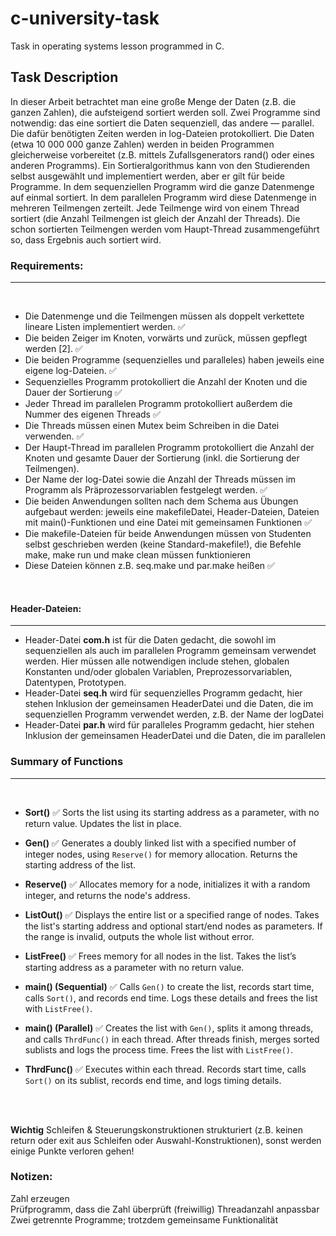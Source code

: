 # c-university-task
Task in operating systems lesson programmed in C.

## Task Description
In dieser Arbeit betrachtet man eine große Menge der Daten (z.B. die ganzen Zahlen), die aufsteigend sortiert
werden soll. Zwei Programme sind notwendig: das eine sortiert die Daten sequenziell, das andere ― parallel. Die
dafür benötigten Zeiten werden in log-Dateien protokolliert. Die Daten (etwa 10 000 000 ganze Zahlen) werden in
beiden Programmen gleicherweise vorbereitet (z.B. mittels Zufallsgenerators rand() oder eines anderen
Programms). Ein Sortieralgorithmus kann von den Studierenden selbst ausgewählt und implementiert werden, aber
er gilt für beide Programme. In dem sequenziellen Programm wird die ganze Datenmenge auf einmal sortiert. In
dem parallelen Programm wird diese Datenmenge in mehreren Teilmengen zerteilt. Jede Teilmenge wird von einem
Thread sortiert (die Anzahl Teilmengen ist gleich der Anzahl der Threads). Die schon sortierten Teilmengen werden
vom Haupt-Thread zusammengeführt so, dass Ergebnis auch sortiert wird.


### Requirements:
---
</br> 


- Die Datenmenge und die Teilmengen müssen als doppelt verkettete lineare Listen implementiert werden. ✅
- Die beiden Zeiger im Knoten, vorwärts und zurück, müssen gepflegt werden [2]. ✅
- Die beiden Programme (sequenzielles und paralleles) haben jeweils eine eigene log-Dateien. ✅
- Sequenzielles Programm protokolliert die Anzahl der Knoten und die Dauer der Sortierung ✅
- Jeder Thread im parallelen Programm protokolliert außerdem die Nummer des eigenen Threads ✅
- Die Threads müssen einen Mutex beim Schreiben in die Datei verwenden. ✅
- Der Haupt-Thread im parallelen Programm protokolliert die Anzahl der Knoten und gesamte Dauer der Sortierung (inkl. die Sortierung der Teilmengen).
- Der Name der log-Datei sowie die Anzahl der Threads müssen im Programm als Präprozessorvariablen festgelegt werden. ✅
- Die beiden Anwendungen sollten nach dem Schema aus Übungen aufgebaut werden: jeweils eine makefileDatei, Header-Dateien, Dateien  mit main()-Funktionen und eine Datei mit gemeinsamen Funktionen ✅
- Die makefile-Dateien für beide Anwendungen müssen von Studenten selbst geschrieben werden (keine Standard-makefile!), die Befehle make, make run und make clean müssen funktionieren
- Diese Dateien können z.B. seq.make und par.make heißen ✅


</br> 

#### Header-Dateien:
---
- Header-Datei <strong>com.h</strong> ist für die Daten gedacht, die sowohl im sequenziellen als auch im parallelen Programm gemeinsam verwendet werden. Hier müssen alle notwendigen include stehen, globalen
Konstanten und/oder globalen Variablen, Preprozessorvariablen, Datentypen, Prototypen.
- Header-Datei <strong>seq.h</strong> wird für sequenzielles Programm gedacht, hier stehen Inklusion der gemeinsamen HeaderDatei und die Daten, die im sequenziellen Programm verwendet werden, z.B. der Name der logDatei
- Header-Datei <strong>par.h</strong> wird für paralleles Programm gedacht, hier stehen Inklusion der gemeinsamen HeaderDatei und die Daten, die im parallelen

### Summary of Functions
---
</br>

- **Sort()** ✅
  Sorts the list using its starting address as a parameter, with no return value. Updates the list in place.

- **Gen()** ✅
  Generates a doubly linked list with a specified number of integer nodes, using `Reserve()` for memory allocation. Returns the starting address of the list.

- **Reserve()** ✅
  Allocates memory for a node, initializes it with a random integer, and returns the node's address.

- **ListOut()** ✅
  Displays the entire list or a specified range of nodes. Takes the list's starting address and optional start/end nodes as parameters. If the range is invalid, outputs the whole list without error.

- **ListFree()** ✅
  Frees memory for all nodes in the list. Takes the list’s starting address as a parameter with no return value.

- **main() (Sequential)** ✅
  Calls `Gen()` to create the list, records start time, calls `Sort()`, and records end time. Logs these details and frees the list with `ListFree()`.

- **main() (Parallel)** ✅
  Creates the list with `Gen()`, splits it among threads, and calls `ThrdFunc()` in each thread. After threads finish, merges sorted sublists and logs the process time. Frees the list with `ListFree()`.

- **ThrdFunc()** ✅
  Executes within each thread. Records start time, calls `Sort()` on its sublist, records end time, and logs timing details.

</br></br>


**Wichtig** Schleifen & Steuerungskonstruktionen strukturiert (z.B. keinen return oder exit aus Schleifen oder Auswahl-Konstruktionen), sonst werden einige Punkte verloren gehen!

### Notizen: 
Zahl erzeugen </br>
Prüfprogramm, dass die Zahl überprüft (freiwillig)
Threadanzahl anpassbar
Zwei getrennte Programme; trotzdem gemeinsame Funktionalität
